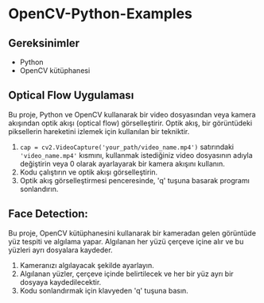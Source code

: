 # OpenCV-Python-Examples

## Gereksinimler
- Python
- OpenCV kütüphanesi

 ## Optical Flow Uygulaması

Bu proje, Python ve OpenCV kullanarak bir video dosyasından veya kamera akışından optik akışı (optical flow) görselleştirir. Optik akış, bir görüntüdeki piksellerin hareketini izlemek için kullanılan bir tekniktir.
1. `cap = cv2.VideoCapture('your_path/video_name.mp4')` satırındaki `'video_name.mp4'` kısmını, kullanmak istediğiniz video dosyasının adıyla değiştirin veya 0 olarak ayarlayarak bir kamera akışını kullanın.
2. Kodu çalıştırın ve optik akışı görselleştirin.
3. Optik akış görselleştirmesi penceresinde, 'q' tuşuna basarak programı sonlandırın.


## Face Detection:
Bu proje, OpenCV kütüphanesini kullanarak bir kameradan gelen görüntüde yüz tespiti ve algılama yapar. Algılanan her yüzü çerçeve içine alır ve bu yüzleri ayrı dosyalara kaydeder.

1. Kameranızı algılayacak şekilde ayarlayın.
2. Algılanan yüzler, çerçeve içinde belirtilecek ve her bir yüz ayrı bir dosyaya kaydedilecektir.
3. Kodu sonlandırmak için klavyeden 'q' tuşuna basın.
